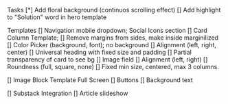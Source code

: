 Tasks
    [*] Add floral background (continuos scrolling effect)
    [] Add highlight to "Solution" word in hero template

Templates
[] Navigation mobile dropdown; Social Icons section
[] Card Column Template; 
    [] Remove margins from sides, make inside marginilized
    [] Color Picker (background, font); no background
    [] Alignment (left, right, center)
    [] Universal heading with fixed size and padding
    [] Partial transparency of card to see bg
    [] Image field
        [] Alignment (left, right)
        [] Roundness (full, square, none)
    [] Fixed min size, centered, max 3 columns.

[] Image Block Template Full Screen
    [] Buttons
    [] Background text

[] Substack Integration
    [] Article slideshow
